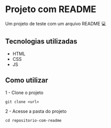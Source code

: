 # Projeto com README
Um projeto de teste com um arquivo README 💻

## Tecnologias utilizadas
- HTML
- CSS
- JS

## Como utilizar
1 - Clone o projeto
```
git clone <url>
```

2 - Acesse a pasta do projeto
```
cd repositorio-com-readme
```
